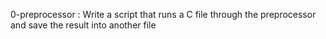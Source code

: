 0-preprocessor : Write a script that runs a C file through the preprocessor and save the result into another file
